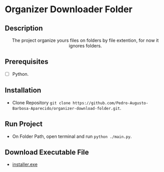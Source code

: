 # Organizer Downloader Folder

## Description

  <p align="center">The project organize yours files on folders by file extention, for now it ignores folders.</p>

## Prerequisites

- [ ] Python.

## Installation

- Clone Repository ``git clone https://github.com/Pedro-Augusto-Barbosa-Aparecido/organizer-download-folder.git``.

## Run Project

- On Folder Path, open terminal and run ``python ./main.py``.

## Download Executable File

 - [installer.exe](https://github.com/Pedro-Augusto-Barbosa-Aparecido/organizer-download-folder/raw/master/installer.exe)
